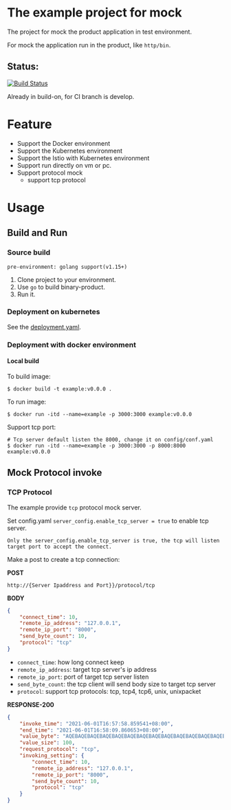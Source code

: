 # The example project for mock



The project for mock the product application in test environment.

For mock the application run in the product, like `http/bin`.

## Status:
[![Build Status](http://drone.daocloud.cn/api/badges/xudong.meng/example/status.svg)](http://drone.daocloud.cn/xudong.meng/example)

Already in build-on, for CI branch is develop.

# Feature

* Support the Docker environment
* Support the Kubernetes environment
* Support the Istio with Kubernetes environment
* Support run directly on vm or pc.
* Support protocol mock
    * support tcp protocol

# Usage

## Build and Run

### Source build
    pre-environment: golang support(v1.15+)
1. Clone project to your environment.
2. Use `go` to build binary-product.
3. Run it.

### Deployment on kubernetes
See the [deployment.yaml](./deployment.yaml).

### Deployment with docker environment
#### Local build
To build image:
```shell
$ docker build -t example:v0.0.0 .
```

To run image:
```shell
$ docker run -itd --name=example -p 3000:3000 example:v0.0.0
```

Support tcp port:
```shell
# Tcp server default listen the 8000, change it on config/conf.yaml
$ docker run -itd --name=example -p 3000:3000 -p 8000:8000 example:v0.0.0
```

## Mock Protocol invoke

### TCP Protocol
The example provide `tcp` protocol mock server.

Set config.yaml `server_config.enable_tcp_server = true` to enable tcp server.

    Only the server_config.enable_tcp_server is true, the tcp will listen target port to accept the connect.

Make a post to create a tcp connection:

**POST** 

`http://{Server Ipaddress and Port}}/protocol/tcp`

**BODY**
```json
{
    "connect_time": 10,
    "remote_ip_address": "127.0.0.1",
    "remote_ip_port": "8000",
    "send_byte_count": 10,
    "protocol": "tcp"
}
```

- `connect_time`: how long connect keep
- `remote_ip_address`: target tcp server's ip address
- `remote_ip_port`: port of target tcp server listen
- `send_byte_count`: the tcp client will send body size to target tcp server
- `protocol`: support tcp protocols: tcp, tcp4, tcp6, unix, unixpacket

**RESPONSE-200**
```json
{
    "invoke_time": "2021-06-01T16:57:58.859541+08:00",
    "end_time": "2021-06-01T16:58:09.860653+08:00",
    "value_byte": "AQEBAQEBAQEBAQEBAQEBAQEBAQEBAQEBAQEBAQEBAQEBAQEBAQEBAQEBAQEBAQEBAQEBAQEBAQEBAQEBAQEBAQEBAQEBAQEBAQEBAQEBAQEBAQEBAQEBAQEBAQEBAQEBAQEBAQ==",
    "value_size": 100,
    "request_protocol": "tcp",
    "invoking_setting": {
        "connect_time": 10,
        "remote_ip_address": "127.0.0.1",
        "remote_ip_port": "8000",
        "send_byte_count": 10,
        "protocol": "tcp"
    }
}
```